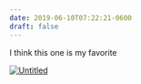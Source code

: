 ```yaml
---
date: 2019-06-10T07:22:21-0600
draft: false
---
```


I think this one is my favorite

[![Untitled](https://live.staticflickr.com/65535/48028205528_82434cd638.jpg)](https://www.flickr.com/photos/ianwhitney/48028205528/in/album-72157709017310403/ "Untitled")

